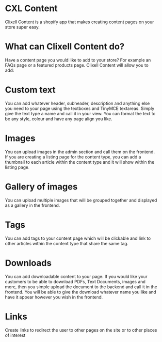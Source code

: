 # CXL Content

Clixell Content is a shopify app that makes creating content pages on your store super easy.

# What can Clixell Content do?

Have a content page you would like to add to your store? For example an FAQs page or a featured products page. Clixell Content will allow you to add:

# Custom text

You can add whatever header, subheader, description and anything else you need to your page using the textboxes and TinyMCE textareas. Simply give the text type a name and call it in your view. You can format the text to be any style, colour and have any page align you like.

# Images 

You can upload images in the admin section and call them on the frontend. If you are creating a listing page for the content type, you can add a thumbnail to each article within the content type and it will show within the listing page.

# Gallery of images

You can upload multiple images that will be grouped together and displayed as a gallery in the frontend.

# Tags

You can add tags to your content page which will be clickable and link to other articles within the content type that share the same tag. 

# Downloads

You can add downloadable content to your page. If you would like your customers to be able to download PDFs, Text Documents, images and more, then you simple upload the document to the backend and call it in the frontend. You will be able to give the download whatever name you like and have it appear however you wish in the frontend.

# Links

Create links to redirect the user to other pages on the site or to other places of interest


